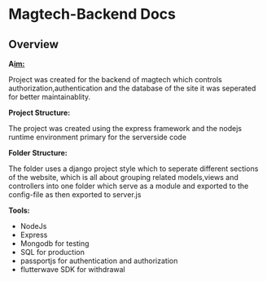 # Magtech-Backend Docs

## Overview

**A[im:]()**

Project was created for the backend of magtech which controls authorization,authentication and the database of the site it was seperated for better maintainablity.

**Project Structure:**

The project was created using the express framework and the nodejs runtime environment primary for the serverside code 

**Folder Structure:**

The folder uses a django project style which to seperate different sections of the website, which is all about grouping related models,views and controllers into one folder which serve as a module and exported to the config-file as then exported to server.js

**Tools:**

* NodeJs
* Express
* Mongodb for testing
* SQL for production
* passportjs for authentication and authorization
* flutterwave SDK for withdrawal

